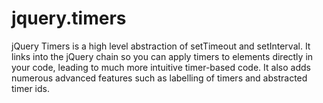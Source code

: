 jquery.timers
=============

jQuery Timers is a high level abstraction of setTimeout and setInterval. It links into the jQuery chain so you can apply timers to elements directly in your code, leading to much more intuitive timer-based code. It also adds numerous advanced features such as labelling of timers and abstracted timer ids.
